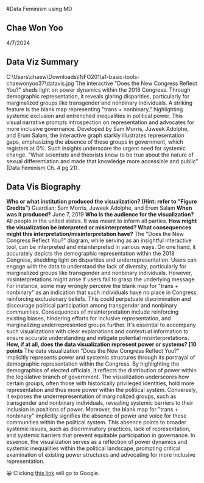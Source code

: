 #Data Feminism using MD
## Chae Won Yoo
4/7/2024
## Data Viz Summary
C:\Users\chaew\Downloads\INFO201\a1-basic-tools-chaewonyoo37\datavis.jpg
The interactive "Does the New Congress Reflect You?" sheds light on power dynamics within the 2018 Congress. Through demographic representation, it reveals glaring disparities, particularly for marginalized groups like transgender and nonbinary individuals. A striking feature is the blank map representing "trans + nonbinary," highlighting systemic exclusion and entrenched inequalities in political power. This visual narrative prompts introspection on representation and advocates for more inclusive governance. Developed by Sam Morris, Juweek Adolphe, and Erum Salam, the interactive graph starkly illustrates representation gaps, emphasizing the absence of these groups in government, which registers at 0%. Such insights underscore the urgent need for systemic change.
"What scientists and theorists knew to be true about the nature of sexual differentiation
and made that knowledge more accessible and public" (Data Feminism Ch. 4 pg 21).
## Data Vis Biography
**Who or what institution produced the visualization? (Hint: refer to "Figure Credits")**
Guardian: Sam Morris, Juweek Adolphe, and Erum Salam
**When was it produced?**
June 7, 2019
**Who is the audience for the visualization?**
All people in the united states. It was meant to inform all parties.
**How might the visualization be interpreted or misinterpreted? What consequences might this interpretation/misinterpretation have?**
The "Does the New Congress Reflect You?" diagram, while serving as an insightful interactive tool, can be interpreted and misinterpreted in various ways. On one hand, it accurately depicts the demographic representation within the 2018 Congress, shedding light on disparities and underrepresentation. Users can engage with the data to understand the lack of diversity, particularly for marginalized groups like transgender and nonbinary individuals. However, misinterpretations might arise if users fail to grasp the underlying message. For instance, some may wrongly perceive the blank map for "trans + nonbinary" as an indication that such individuals have no place in Congress, reinforcing exclusionary beliefs. This could perpetuate discrimination and discourage political participation among transgender and nonbinary communities. Consequences of misinterpretation include reinforcing existing biases, hindering efforts for inclusive representation, and marginalizing underrepresented groups further. It's essential to accompany such visualizations with clear explanations and contextual information to ensure accurate understanding and mitigate potential misinterpretations.
**How, if at all, does the data visualization represent power or systems? [10 points**
The data visualization "Does the New Congress Reflect You?" implicitly represents power and systemic structures through its portrayal of demographic representation within the Congress. By highlighting the demographics of elected officials, it reflects the distribution of power within the legislative branch of government. The visualization underscores how certain groups, often those with historically privileged identities, hold more representation and thus more power within the political system. Conversely, it exposes the underrepresentation of marginalized groups, such as transgender and nonbinary individuals, revealing systemic barriers to their inclusion in positions of power. Moreover, the blank map for "trans + nonbinary" implicitly signifies the absence of power and voice for these communities within the political system. This absence points to broader systemic issues, such as discriminatory practices, lack of representation, and systemic barriers that prevent equitable participation in governance. In essence, the visualization serves as a reflection of power dynamics and systemic inequalities within the political landscape, prompting critical examination of existing power structures and advocating for more inclusive representation.

😀 Clicking [this link](https://www.google.com) will go to Google.
